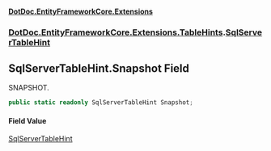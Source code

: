 #### [DotDoc\.EntityFrameworkCore\.Extensions](index.md 'index')
### [DotDoc\.EntityFrameworkCore\.Extensions\.TableHints](DotDoc.EntityFrameworkCore.Extensions.TableHints.md 'DotDoc\.EntityFrameworkCore\.Extensions\.TableHints').[SqlServerTableHint](SqlServerTableHint.md 'DotDoc\.EntityFrameworkCore\.Extensions\.TableHints\.SqlServerTableHint')

## SqlServerTableHint\.Snapshot Field

SNAPSHOT\.

```csharp
public static readonly SqlServerTableHint Snapshot;
```

#### Field Value
[SqlServerTableHint](SqlServerTableHint.md 'DotDoc\.EntityFrameworkCore\.Extensions\.TableHints\.SqlServerTableHint')